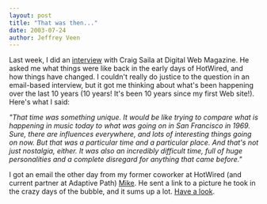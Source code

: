 ```yaml
---
layout: post
title: "That was then..."
date: 2003-07-24
author: Jeffrey Veen
---
```

Last week, I did an <a href="http://www.digital-web.com/interviews/interview_2003-07b.shtml">interview</a> with Craig Saila at Digital Web Magazine. He asked me what things were like back in the early days of HotWired, and how things have changed. I couldn't really do justice to the question in an email-based interview, but it got me thinking about what's been happening over the last 10 years (10 years! It's been 10 years since my first Web site!). Here's what I said:

<cite>"That time was something unique. It would be like  trying to compare what is happening in music today to what was going on in San Francisco in 1969. Sure, there are influences everywhere, and  lots of interesting things going on now. But that was a particular  time and a particular place. And that's not just nostalgia, either. It  was also an incredibly difficult time, full of huge personalities and  a complete disregard for anything that came before."</cite>

I got an email the other day from my former coworker at HotWired (and current partner at Adaptive Path) <a href="http://adaptivepath.com/team/mike.php">Mike</a>. He sent a link to a picture he took in the crazy days of the bubble, and it sums up a lot. <a href="http://www.tired.com/WWWW-Yahoo.jpg">Have a look</a>.

